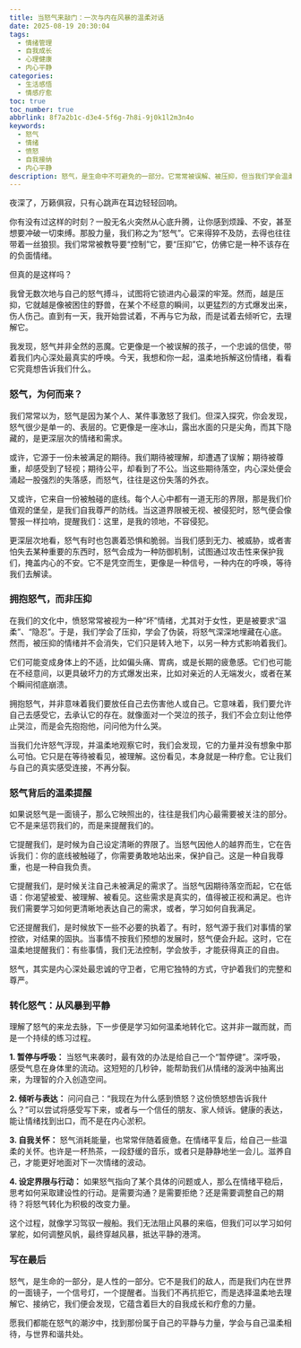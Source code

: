 ```yaml
---
title: 当怒气来敲门：一次与内在风暴的温柔对话
date: 2025-08-19 20:30:04
tags:
  - 情绪管理
  - 自我成长
  - 心理健康
  - 内心平静
categories:
  - 生活感悟
  - 情感疗愈
toc: true
toc_number: true
abbrlink: 8f7a2b1c-d3e4-5f6g-7h8i-9j0k1l2m3n4o
keywords:
  - 怒气
  - 情绪
  - 愤怒
  - 自我接纳
  - 内心平静
description: 怒气，是生命中不可避免的一部分。它常常被误解、被压抑，但当我们学会温柔地倾听它，它便不再是破坏性的风暴，而是一次次指引我们走向内心深处、发现真实自我的温柔提醒。这篇文章，将带你一起探索怒气背后的秘密，学会如何与它共处，并从中汲取成长的力量。
---
```


夜深了，万籁俱寂，只有心跳声在耳边轻轻回响。

你有没有过这样的时刻？一股无名火突然从心底升腾，让你感到烦躁、不安，甚至想要冲破一切束缚。那股力量，我们称之为“怒气”。它来得猝不及防，去得也往往带着一丝狼狈。我们常常被教导要“控制”它，要“压抑”它，仿佛它是一种不该存在的负面情绪。

但真的是这样吗？

我曾无数次地与自己的怒气搏斗，试图将它锁进内心最深的牢笼。然而，越是压抑，它就越是像被困住的野兽，在某个不经意的瞬间，以更猛烈的方式爆发出来，伤人伤己。直到有一天，我开始尝试着，不再与它为敌，而是试着去倾听它，去理解它。

我发现，怒气并非全然的恶魔。它更像是一个被误解的孩子，一个忠诚的信使，带着我们内心深处最真实的呼唤。今天，我想和你一起，温柔地拆解这份情绪，看看它究竟想告诉我们什么。

### 怒气，为何而来？

我们常常以为，怒气是因为某个人、某件事激怒了我们。但深入探究，你会发现，怒气很少是单一的、表层的。它更像是一座冰山，露出水面的只是尖角，而其下隐藏的，是更深层次的情绪和需求。

或许，它源于一份未被满足的期待。我们期待被理解，却遭遇了误解；期待被尊重，却感受到了轻视；期待公平，却看到了不公。当这些期待落空，内心深处便会涌起一股强烈的失落感，而怒气，往往是这份失落的外衣。

又或许，它来自一份被触碰的底线。每个人心中都有一道无形的界限，那是我们价值观的堡垒，是我们自我尊严的防线。当这道界限被无视、被侵犯时，怒气便会像警报一样拉响，提醒我们：这里，是我的领地，不容侵犯。

更深层次地看，怒气有时也包裹着恐惧和脆弱。当我们感到无力、被威胁，或者害怕失去某种重要的东西时，怒气会成为一种防御机制，试图通过攻击性来保护我们，掩盖内心的不安。它不是凭空而生，更像是一种信号，一种内在的呼唤，等待我们去解读。

### 拥抱怒气，而非压抑

在我们的文化中，愤怒常常被视为一种“坏”情绪，尤其对于女性，更是被要求“温柔”、“隐忍”。于是，我们学会了压抑，学会了伪装，将怒气深深地埋藏在心底。然而，被压抑的情绪并不会消失，它们只是转入地下，以另一种方式影响着我们。

它们可能变成身体上的不适，比如偏头痛、胃病，或是长期的疲惫感。它们也可能在不经意间，以更具破坏力的方式爆发出来，比如对亲近的人无端发火，或者在某个瞬间彻底崩溃。

拥抱怒气，并非意味着我们要放任自己去伤害他人或自己。它意味着，我们要允许自己去感受它，去承认它的存在。就像面对一个哭泣的孩子，我们不会立刻让他停止哭泣，而是会先抱抱他，问问他为什么哭。

当我们允许怒气浮现，并温柔地观察它时，我们会发现，它的力量并没有想象中那么可怕。它只是在等待被看见，被理解。这份看见，本身就是一种疗愈。它让我们与自己的真实感受连接，不再分裂。

### 怒气背后的温柔提醒

如果说怒气是一面镜子，那么它映照出的，往往是我们内心最需要被关注的部分。它不是来惩罚我们的，而是来提醒我们的。

它提醒我们，是时候为自己设定清晰的界限了。当怒气因他人的越界而生，它在告诉我们：你的底线被触碰了，你需要勇敢地站出来，保护自己。这是一种自我尊重，也是一种自我负责。

它提醒我们，是时候关注自己未被满足的需求了。当怒气因期待落空而起，它在低语：你渴望被爱、被理解、被看见。这些需求是真实的，值得被正视和满足。也许我们需要学习如何更清晰地表达自己的需求，或者，学习如何自我满足。

它还提醒我们，是时候放下一些不必要的执着了。有时，怒气源于我们对事情的掌控欲，对结果的固执。当事情不按我们预想的发展时，怒气便会升起。这时，它在温柔地提醒我们：有些事情，我们无法控制，学会放手，才能获得真正的自由。

怒气，其实是内心深处最忠诚的守卫者，它用它独特的方式，守护着我们的完整和尊严。

### 转化怒气：从风暴到平静

理解了怒气的来龙去脉，下一步便是学习如何温柔地转化它。这并非一蹴而就，而是一个持续的练习过程。

**1. 暂停与呼吸：** 当怒气来袭时，最有效的办法是给自己一个“暂停键”。深呼吸，感受气息在身体里的流动。这短短的几秒钟，能帮助我们从情绪的漩涡中抽离出来，为理智的介入创造空间。

**2. 倾听与表达：** 问问自己：“我现在为什么感到愤怒？这份愤怒想告诉我什么？”可以尝试将感受写下来，或者与一个信任的朋友、家人倾诉。健康的表达，能让情绪找到出口，而不是在内心淤积。

**3. 自我关怀：** 怒气消耗能量，也常常伴随着疲惫。在情绪平复后，给自己一些温柔的关怀。也许是一杯热茶，一段舒缓的音乐，或者只是静静地坐一会儿。滋养自己，才能更好地面对下一次情绪的波动。

**4. 设定界限与行动：** 如果怒气指向了某个具体的问题或人，那么在情绪平稳后，思考如何采取建设性的行动。是需要沟通？是需要拒绝？还是需要调整自己的期待？将怒气转化为积极的改变力量。

这个过程，就像学习驾驭一艘船。我们无法阻止风暴的来临，但我们可以学习如何掌舵，如何调整风帆，最终穿越风暴，抵达平静的港湾。

### 写在最后

怒气，是生命的一部分，是人性的一部分。它不是我们的敌人，而是我们内在世界的一面镜子，一个信号灯，一个提醒者。当我们不再抗拒它，而是选择温柔地去理解它、接纳它，我们便会发现，它蕴含着巨大的自我成长和疗愈的力量。

愿我们都能在怒气的潮汐中，找到那份属于自己的平静与力量，学会与自己温柔相待，与世界和谐共处。